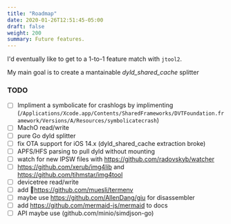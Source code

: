 ```yaml
---
title: "Roadmap"
date: 2020-01-26T12:51:45-05:00
draft: false
weight: 200
summary: Future features.
---
```


I'd eventually like to get to a 1-to-1 feature match with `jtool2`.

My main goal is to create a mantainable _dyld_shared_cache_ splitter

### TODO

- [ ] Impliment a symbolicate for crashlogs by implimenting (`/Applications/Xcode.app/Contents/SharedFrameworks/DVTFoundation.framework/Versions/A/Resources/symbolicatecrash`)
- [ ] MachO read/write
- [ ] pure Go dyld splitter
- [ ] fix OTA support for iOS 14.x (dyld_shared_cache extraction broke)
- [ ] APFS/HFS parsing to pull dyld without mounting
- [ ] watch for new IPSW files with https://github.com/radovskyb/watcher
- [ ] https://github.com/xerub/img4lib and https://github.com/tihmstar/img4tool
- [ ] devicetree read/write
- [ ] add 💄https://github.com/muesli/termenv
- [ ] maybe use https://github.com/AllenDang/giu for disassembler
- [ ] add https://github.com/mermaid-js/mermaid to docs
- [ ] API maybe use (github.com/minio/simdjson-go)
